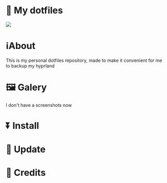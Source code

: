 # 💖 My dotfiles
<p>
<img src="https://raw.githubusercontent.com/catppuccin/catppuccin/main/assets/palette/macchiato.png">
<p>

# ℹ️About
This is my personal dotfiles repository, made to make it convenient for me to backup my hyprland

# 🖼 Galery
I don't have a screenshots now

# ⏬ Install

# 🔁 Update

# 👏 Credits
